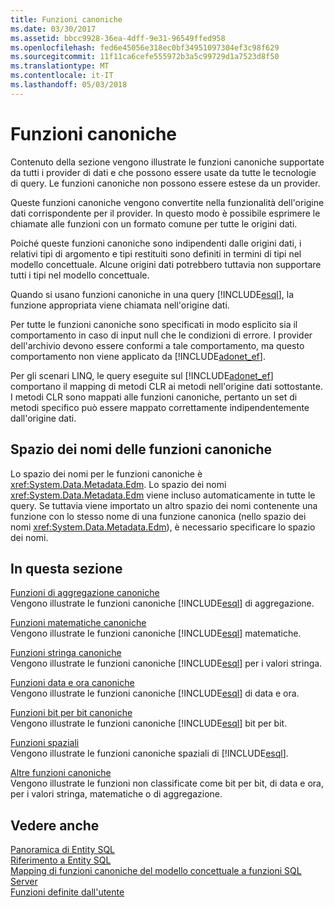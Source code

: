 ```yaml
---
title: Funzioni canoniche
ms.date: 03/30/2017
ms.assetid: bbcc9928-36ea-4dff-9e31-96549ffed958
ms.openlocfilehash: fed6e45056e318ec0bf34951097304ef3c98f629
ms.sourcegitcommit: 11f11ca6cefe555972b3a5c99729d1a7523d8f50
ms.translationtype: MT
ms.contentlocale: it-IT
ms.lasthandoff: 05/03/2018
---
```

# <a name="canonical-functions"></a>Funzioni canoniche
Contenuto della sezione vengono illustrate le funzioni canoniche supportate da tutti i provider di dati e che possono essere usate da tutte le tecnologie di query. Le funzioni canoniche non possono essere estese da un provider.  
  
 Queste funzioni canoniche vengono convertite nella funzionalità dell'origine dati corrispondente per il provider. In questo modo è possibile esprimere le chiamate alle funzioni con un formato comune per tutte le origini dati.  
  
 Poiché queste funzioni canoniche sono indipendenti dalle origini dati, i relativi tipi di argomento e tipi restituiti sono definiti in termini di tipi nel modello concettuale. Alcune origini dati potrebbero tuttavia non supportare tutti i tipi nel modello concettuale.  
  
 Quando si usano funzioni canoniche in una query [!INCLUDE[esql](../../../../../../includes/esql-md.md)], la funzione appropriata viene chiamata nell'origine dati.  
  
 Per tutte le funzioni canoniche sono specificati in modo esplicito sia il comportamento in caso di input null che le condizioni di errore. I provider dell'archivio devono essere conformi a tale comportamento, ma questo comportamento non viene applicato da [!INCLUDE[adonet_ef](../../../../../../includes/adonet-ef-md.md)].  
  
 Per gli scenari LINQ, le query eseguite sul [!INCLUDE[adonet_ef](../../../../../../includes/adonet-ef-md.md)] comportano il mapping di metodi CLR ai metodi nell'origine dati sottostante. I metodi CLR sono mappati alle funzioni canoniche, pertanto un set di metodi specifico può essere mappato correttamente indipendentemente dall'origine dati.  
  
## <a name="canonical-functions-namespace"></a>Spazio dei nomi delle funzioni canoniche  
 Lo spazio dei nomi per le funzioni canoniche è <xref:System.Data.Metadata.Edm>. Lo spazio dei nomi <xref:System.Data.Metadata.Edm> viene incluso automaticamente in tutte le query. Se tuttavia viene importato un altro spazio dei nomi contenente una funzione con lo stesso nome di una funzione canonica (nello spazio dei nomi <xref:System.Data.Metadata.Edm>), è necessario specificare lo spazio dei nomi.  
  
## <a name="in-this-section"></a>In questa sezione  
 [Funzioni di aggregazione canoniche](../../../../../../docs/framework/data/adonet/ef/language-reference/aggregate-canonical-functions.md)  
 Vengono illustrate le funzioni canoniche [!INCLUDE[esql](../../../../../../includes/esql-md.md)] di aggregazione.  
  
 [Funzioni matematiche canoniche](../../../../../../docs/framework/data/adonet/ef/language-reference/math-canonical-functions.md)  
 Vengono illustrate le funzioni canoniche [!INCLUDE[esql](../../../../../../includes/esql-md.md)] matematiche.  
  
 [Funzioni stringa canoniche](../../../../../../docs/framework/data/adonet/ef/language-reference/string-canonical-functions.md)  
 Vengono illustrate le funzioni canoniche [!INCLUDE[esql](../../../../../../includes/esql-md.md)] per i valori stringa.  
  
 [Funzioni data e ora canoniche](../../../../../../docs/framework/data/adonet/ef/language-reference/date-and-time-canonical-functions.md)  
 Vengono illustrate le funzioni canoniche [!INCLUDE[esql](../../../../../../includes/esql-md.md)] di data e ora.  
  
 [Funzioni bit per bit canoniche](../../../../../../docs/framework/data/adonet/ef/language-reference/bitwise-canonical-functions.md)  
 Vengono illustrate le funzioni canoniche [!INCLUDE[esql](../../../../../../includes/esql-md.md)] bit per bit.  
  
 [Funzioni spaziali](../../../../../../docs/framework/data/adonet/ef/language-reference/spatial-functions.md)  
 Vengono illustrate le funzioni canoniche spaziali di [!INCLUDE[esql](../../../../../../includes/esql-md.md)].  
  
 [Altre funzioni canoniche](../../../../../../docs/framework/data/adonet/ef/language-reference/other-canonical-functions.md)  
 Vengono illustrate le funzioni non classificate come bit per bit, di data e ora, per i valori stringa, matematiche o di aggregazione.  
  
## <a name="see-also"></a>Vedere anche  
 [Panoramica di Entity SQL](../../../../../../docs/framework/data/adonet/ef/language-reference/entity-sql-overview.md)  
 [Riferimento a Entity SQL](../../../../../../docs/framework/data/adonet/ef/language-reference/entity-sql-reference.md)  
 [Mapping di funzioni canoniche del modello concettuale a funzioni SQL Server](../../../../../../docs/framework/data/adonet/ef/conceptual-model-canonical-to-sql-server-functions-mapping.md)  
 [Funzioni definite dall'utente](../../../../../../docs/framework/data/adonet/ef/language-reference/user-defined-functions-entity-sql.md)
